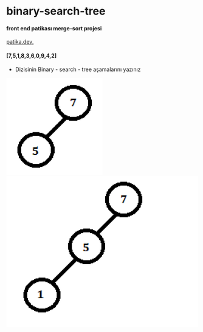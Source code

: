 # binary-search-tree

#### front end patikası merge-sort projesi

[patika.dev,](https://www.patika.dev/tr)

#### [7,5,1,8,3,6,0,9,4,2]

- Dizisinin Binary - search - tree aşamalarını yazınız

![Alt text](img/1.png "1.adım")
![Alt text](img/2.png "2.adım")
